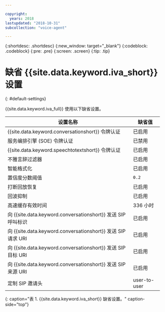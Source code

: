 ```yaml
---

copyright:
  years: 2018
lastupdated: "2018-10-31"
subcollection: "voice-agent"

---
```


{:shortdesc: .shortdesc}
{:new_window: target="_blank"}
{:codeblock: .codeblock}
{:pre: .pre}
{:screen: .screen}
{:tip: .tip}


# 缺省 {{site.data.keyword.iva_short}} 设置
{: #default-settings}

{{site.data.keyword.iva_full}} 使用以下缺省设置。

|设置名称|缺省值|
|------|---------------|
| {{site.data.keyword.conversationshort}} 令牌认证 | 已启用 |
| 服务编排引擎 (SOE) 令牌认证 | 已禁用 |
| {{site.data.keyword.speechtotextshort}} 令牌认证 | 已启用 |
| 不雅言辞过滤器 | 已启用 |
| 智能格式化 | 已启用 |
| 置信度分数阈值 | `0.2` |
| 打断回放恢复 | 已启用 |
| 回波抑制 | 已启用 |
| 高速缓存有效时间 | 336 小时|
| 向 {{site.data.keyword.conversationshort}} 发送 SIP 呼叫标识 | 已启用 |
| 向 {{site.data.keyword.conversationshort}} 发送 SIP 请求 URI | 已启用 |
| 向 {{site.data.keyword.conversationshort}} 发送 SIP 目标 URI | 已启用 |
| 向 {{site.data.keyword.conversationshort}} 发送 SIP 来源 URI | 已启用 |
| 定制 SIP 邀请头 | user-to-user |
{: caption="表 1. {{site.data.keyword.iva_short}} 缺省设置。" caption-side="top"}
